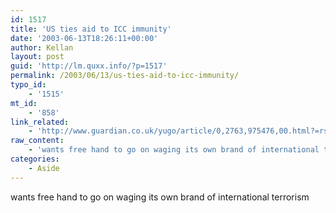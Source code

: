 ```yaml
---
id: 1517
title: 'US ties aid to ICC immunity'
date: '2003-06-13T18:26:11+00:00'
author: Kellan
layout: post
guid: 'http://lm.quxx.info/?p=1517'
permalink: /2003/06/13/us-ties-aid-to-icc-immunity/
typo_id:
    - '1515'
mt_id:
    - '858'
link_related:
    - 'http://www.guardian.co.uk/yugo/article/0,2763,975476,00.html?=rss'
raw_content:
    - 'wants free hand to go on waging its own brand of international terrorism'
categories:
    - Aside
---
```


wants free hand to go on waging its own brand of international terrorism